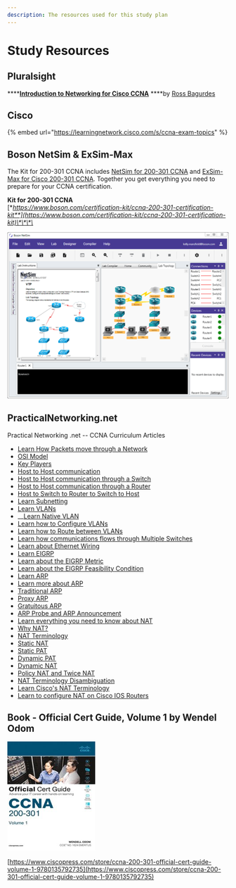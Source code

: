 ```yaml
---
description: The resources used for this study plan
---
```


# Study Resources

## Pluralsight

\*\*\*\*[**Introduction to Networking for Cisco CCNA**](https://app.pluralsight.com/library/courses/introduction-networking-cisco-ccna/table-of-contents) ****by [Ross Bagurdes](https://app.pluralsight.com/profile/author/ross-bagurdes)

## Cisco

{% embed url="https://learningnetwork.cisco.com/s/ccna-exam-topics" %}

## Boson **NetSim & ExSim-Max**

 The Kit for 200-301 CCNA includes [NetSim for 200-301 CCNA](https://www.boson.com/network-simulator/ccna-200-301-cisco-network-simulator) and [ExSim-Max for Cisco 200-301 CCNA](https://www.boson.com/practice-exam/200-301-cisco-ccna-practice-exam). Together you get everything you need to prepare for your CCNA certification.

**Kit for 200-301 CCNA**  
[**https://www.boson.com/certification-kit/ccna-200-301-certification-kit**](https://www.boson.com/certification-kit/ccna-200-301-certification-kit)\*\*\*\*

![](../.gitbook/assets/image.png)

## **PracticalNetworking.net**

Practical Networking .net -- CCNA Curriculum Articles

* [Learn How Packets move through a Network](https://www.practicalnetworking.net/series/packet-traveling/packet-traveling/)
* [OSI Model](https://www.practicalnetworking.net/series/packet-traveling/osi-model/)
* [Key Players](https://www.practicalnetworking.net/series/packet-traveling/key-players/)
* [Host to Host communication](https://www.practicalnetworking.net/series/packet-traveling/host-to-host/)
* [Host to Host communication through a Switch](https://www.practicalnetworking.net/series/packet-traveling/host-to-host-through-a-switch/)
* [Host to Host communication through a Router](https://www.practicalnetworking.net/series/packet-traveling/host-to-host-through-a-router/)
* [Host to Switch to Router to Switch to Host](https://www.practicalnetworking.net/series/packet-traveling/host-switch-router-switch-host/)
* [Learn Subnetting](https://www.youtube.com/watch?v=BWZ-MHIhqjM&list=PLIFyRwBY_4bQUE4IB5c4VPRyDoLgOdExE)
* [Learn VLANs](https://www.practicalnetworking.net/stand-alone/vlans/)
* \_\_[Learn Native VLAN](https://www.youtube.com/watch?v=Fmq1E1Qr2W4)
* [Learn how to Configure VLANs](https://www.practicalnetworking.net/stand-alone/configuring-vlans/)
* [Learn how to Route between VLANs](https://www.practicalnetworking.net/stand-alone/routing-between-vlans/)
* [Learn how communications flows through Multiple Switches](https://www.practicalnetworking.net/stand-alone/communication-through-multiple-switches/)
* [Learn about Ethernet Wiring](https://www.practicalnetworking.net/stand-alone/ethernet-wiring/)
* [Learn EIGRP](https://www.practicalnetworking.net/stand-alone/eigrp-terminology/)
* [Learn about the EIGRP Metric](https://www.practicalnetworking.net/stand-alone/eigrp-metric/)
* [Learn about the EIGRP Feasibility Condition](https://www.practicalnetworking.net/stand-alone/eigrp-feasibility-condition/)
* [Learn ARP](https://www.youtube.com/watch?v=QPi5Nvxaosw)
* [Learn more about ARP](https://www.practicalnetworking.net/series/arp/address-resolution-protocol/)
* [Traditional ARP](https://www.practicalnetworking.net/series/arp/traditional-arp/)
* [Proxy ARP](https://www.practicalnetworking.net/series/arp/proxy-arp/)
* [Gratuitous ARP](https://www.practicalnetworking.net/series/arp/gratuitous-arp/)
* [ARP Probe and ARP Announcement](https://www.practicalnetworking.net/series/arp/arp-probe-arp-announcement/)
* [Learn everything you need to know about NAT](https://www.practicalnetworking.net/series/nat/nat/)
* [Why NAT?](https://www.practicalnetworking.net/series/nat/why-nat/)
* [NAT Terminology](https://www.practicalnetworking.net/series/nat/nat-terminology/)
* [Static NAT](https://www.practicalnetworking.net/series/nat/static-nat/)
* [Static PAT](https://www.practicalnetworking.net/series/nat/static-pat/)
* [Dynamic PAT](https://www.practicalnetworking.net/series/nat/dynamic-pat/)
* [Dynamic NAT](https://www.practicalnetworking.net/series/nat/dynamic-nat/)
* [Policy NAT and Twice NAT](https://www.practicalnetworking.net/series/nat/policy-nat-twice-nat/)
* [NAT Terminology Disambiguation](https://www.practicalnetworking.net/series/nat/nat-terminology-disambiguation/)
* [Learn Cisco's NAT Terminology](https://www.practicalnetworking.net/stand-alone/cisco-nat-terminology/)
* [Learn to configure NAT on Cisco IOS Routers](https://www.practicalnetworking.net/stand-alone/cisco-nat-configurations-ios-router/)

## Book - Official Cert Guide, Volume 1 by Wendel Odom

![](../.gitbook/assets/image%20%281%29.png)

[https://www.ciscopress.com/store/ccna-200-301-official-cert-guide-volume-1-9780135792735](https://www.ciscopress.com/store/ccna-200-301-official-cert-guide-volume-1-9780135792735)



